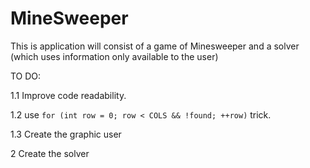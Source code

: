 # MineSweeper
This is application will consist of a game of Minesweeper and a solver (which uses information only available to the user)


TO DO:

1.1 Improve code readability.

1.2 use `for (int row = 0; row < COLS && !found; ++row)` trick.

1.3 Create the graphic user
  
2 Create the solver
